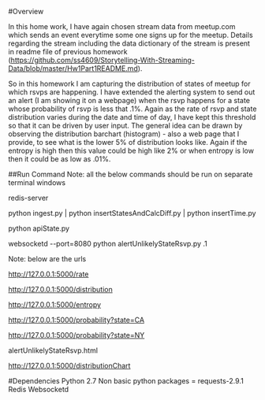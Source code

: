 #Overview

In this home work, I have again chosen stream data from meetup.com which sends an event everytime some one signs up for the meetup. Details regarding the stream including the data dictionary of the stream is present in readme file of previous homework (https://github.com/ss4609/Storytelling-With-Streaming-Data/blob/master/Hw1Part1README.md).

So in this homework I am capturing the distribution of states of meetup for which rsvps are happening. I have extended the alerting system to send out an alert (I am showing it on a webpage) when the rsvp happens for a state whose probability of rsvp is less that .1%. Again as the rate of rsvp and state distribution varies during the date and time of day, I have kept this threshold so that it can be driven by user input. The general idea can be drawn by observing the distribution barchart (histogram) - also a web page that I provide, to see what is the lower 5% of distribution looks like. Again if the entropy is high then this value could be high like 2% or when entropy is low then it could be as low as .01%. 

##Run Command
Note: all the below commands should be run on separate terminal windows

redis-server

python ingest.py | python  insertStatesAndCalcDiff.py | python insertTime.py 

python apiState.py

websocketd --port=8080 python alertUnlikelyStateRsvp.py .1

Note: below are the urls

http://127.0.0.1:5000/rate

http://127.0.0.1:5000/distribution

http://127.0.0.1:5000/entropy

http://127.0.0.1:5000/probability?state=CA

http://127.0.0.1:5000/probability?state=NY

alertUnlikelyStateRsvp.html

http://127.0.0.1:5000/distributionChart

#Dependencies
Python 2.7
Non basic python packages = requests-2.9.1
Redis
Websocketd
